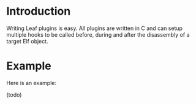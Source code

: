 # Introduction #

Writing Leaf plugins is easy. All plugins are written in C and can setup multiple hooks to be called before, during and after the disassembly of a target Elf object.


# Example #

Here is an example:

(todo)